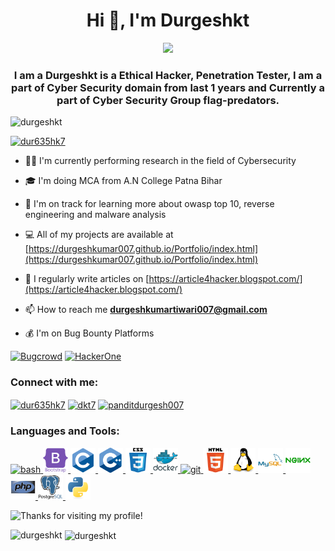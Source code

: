 <h1 align="center">Hi 👋, I'm Durgeshkt</h1>
<p align="center"><img src="https://www.freepnglogos.com/uploads/linux-png/compiling-the-linux-kernel-ubuntu-ultimatepeterm-31.png" width="200"</P>
<h3 align="center">I am a Durgeshkt is a Ethical Hacker, Penetration Tester, I am a part of Cyber Security domain from last 1 years and Currently a part of Cyber Security Group flag-predators.</h3>

<p align="left"> <img src="https://komarev.com/ghpvc/?username=durgeshkt&label=Profile%20views&color=0e75b6&style=flat" alt="durgeshkt" /> </p>

<p align="left"> <a href="https://twitter.com/dur635hk7" target="blank"><img src="https://img.shields.io/twitter/follow/dur635hk7?logo=twitter&style=for-the-badge" alt="dur635hk7" /></a> </p>

- 👨‍💻 I'm currently performing research in the field of Cybersecurity 

- 🎓 I'm doing MCA from A.N College Patna Bihar

- 🌱 I'm on track for learning more about owasp top 10, reverse engineering and malware analysis

- 💻 All of my projects are available at [https://durgeshkumar007.github.io/Portfolio/index.html](https://durgeshkumar007.github.io/Portfolio/index.html)

- 📝 I regularly write articles on [https://article4hacker.blogspot.com/](https://article4hacker.blogspot.com/)

- 📫 How to reach me **durgeshkumartiwari007@gmail.com**

- 💰 I'm on Bug Bounty Platforms

[![Bugcrowd](https://img.shields.io/badge/bugcrowd-%23F26822.svg?&style=for-the-badge&logo=bugcrowd&logoColor=white)](https://bugcrowd.com/durgeshkt)
[![HackerOne](https://img.shields.io/badge/hackerone-%23494649.svg?&style=for-the-badge&logo=hackerone&logoColor=white)](https://hackerone.com/durgeshkt)

<h3 align="left">Connect with me:</h3>
<p align="left">
<a href="https://twitter.com/dur635hk7" target="blank"><img align="center" src="https://raw.githubusercontent.com/rahuldkjain/github-profile-readme-generator/master/src/images/icons/Social/twitter.svg" alt="dur635hk7" height="30" width="40" /></a>
<a href="https://linkedin.com/in/durgeshkt" target="blank"><img align="center" src="https://raw.githubusercontent.com/rahuldkjain/github-profile-readme-generator/master/src/images/icons/Social/linked-in-alt.svg" alt="dkt7" height="30" width="40" /></a>
<a href="https://instagram.com/panditdurgesh007" target="blank"><img align="center" src="https://raw.githubusercontent.com/rahuldkjain/github-profile-readme-generator/master/src/images/icons/Social/instagram.svg" alt="panditdurgesh007" height="30" width="40" /></a>
</p>

<h3 align="left">Languages and Tools:</h3>
<p align="left"> <a href="https://www.gnu.org/software/bash/" target="_blank" rel="noreferrer"> <img src="https://www.vectorlogo.zone/logos/gnu_bash/gnu_bash-icon.svg" alt="bash" width="40" height="40"/> </a> <a href="https://getbootstrap.com" target="_blank" rel="noreferrer"> <img src="https://raw.githubusercontent.com/devicons/devicon/master/icons/bootstrap/bootstrap-plain-wordmark.svg" alt="bootstrap" width="40" height="40"/> </a> <a href="https://www.cprogramming.com/" target="_blank" rel="noreferrer"> <img src="https://raw.githubusercontent.com/devicons/devicon/master/icons/c/c-original.svg" alt="c" width="40" height="40"/> </a> <a href="https://www.w3schools.com/cpp/" target="_blank" rel="noreferrer"> <img src="https://raw.githubusercontent.com/devicons/devicon/master/icons/cplusplus/cplusplus-original.svg" alt="cplusplus" width="40" height="40"/> </a> <a href="https://www.w3schools.com/css/" target="_blank" rel="noreferrer"> <img src="https://raw.githubusercontent.com/devicons/devicon/master/icons/css3/css3-original-wordmark.svg" alt="css3" width="40" height="40"/> </a> <a href="https://www.docker.com/" target="_blank" rel="noreferrer"> <img src="https://raw.githubusercontent.com/devicons/devicon/master/icons/docker/docker-original-wordmark.svg" alt="docker" width="40" height="40"/> </a> <a href="https://git-scm.com/" target="_blank" rel="noreferrer"> <img src="https://www.vectorlogo.zone/logos/git-scm/git-scm-icon.svg" alt="git" width="40" height="40"/> </a> <a href="https://www.w3.org/html/" target="_blank" rel="noreferrer"> <img src="https://raw.githubusercontent.com/devicons/devicon/master/icons/html5/html5-original-wordmark.svg" alt="html5" width="40" height="40"/> </a> <a href="https://www.linux.org/" target="_blank" rel="noreferrer"> <img src="https://raw.githubusercontent.com/devicons/devicon/master/icons/linux/linux-original.svg" alt="linux" width="40" height="40"/> </a> <a href="https://www.mysql.com/" target="_blank" rel="noreferrer"> <img src="https://raw.githubusercontent.com/devicons/devicon/master/icons/mysql/mysql-original-wordmark.svg" alt="mysql" width="40" height="40"/> </a> <a href="https://www.nginx.com" target="_blank" rel="noreferrer"> <img src="https://raw.githubusercontent.com/devicons/devicon/master/icons/nginx/nginx-original.svg" alt="nginx" width="40" height="40"/> </a> <a href="https://www.php.net" target="_blank" rel="noreferrer"> <img src="https://raw.githubusercontent.com/devicons/devicon/master/icons/php/php-original.svg" alt="php" width="40" height="40"/> </a> <a href="https://www.postgresql.org" target="_blank" rel="noreferrer"> <img src="https://raw.githubusercontent.com/devicons/devicon/master/icons/postgresql/postgresql-original-wordmark.svg" alt="postgresql" width="40" height="40"/> </a> <a href="https://www.python.org" target="_blank" rel="noreferrer"> <img src="https://raw.githubusercontent.com/devicons/devicon/master/icons/python/python-original.svg" alt="python" width="40" height="40"/> </a> </p>
<img height="120" alt="Thanks for visiting my profile!" width="100%" src="https://raw.githubusercontent.com/BrunnerLivio/brunnerlivio/master/images/marquee.svg" />
<p><img align="left" src="https://github-readme-stats.vercel.app/api/top-langs?username=durgeshkt&show_icons=true&locale=en&layout=compact" alt="durgeshkt" /></p>

<p>&nbsp;<img align="center" src="https://github-readme-stats.vercel.app/api?username=durgeshkt&show_icons=true&locale=en" alt="durgeshkt" /></p>
